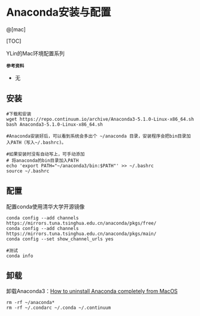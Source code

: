 # Anaconda安装与配置
@[mac]

[TOC]

YLin的Mac环境配置系列

**`参考资料`**

- 无

## 安装

```shell
#下载和安装
wget https://repo.continuum.io/archive/Anaconda3-5.1.0-Linux-x86_64.sh
bash Anaconda3-5.1.0-Linux-x86_64.sh

#Anaconda安装好后，可以看到系统会多出个 ~/anaconda 目录，安装程序会把bin目录加入PATH（写入~/.bashrc)。

#如果安装时没有自动写上，可手动添加
# 将anaconda的bin目录加入PATH
echo 'export PATH="~/anaconda3/bin:$PATH"' >> ~/.bashrc
source ~/.bashrc
```

## 配置
配置conda使用清华大学开源镜像

```shell
conda config --add channels https://mirrors.tuna.tsinghua.edu.cn/anaconda/pkgs/free/
conda config --add channels https://mirrors.tuna.tsinghua.edu.cn/anaconda/pkgs/main/
conda config --set show_channel_urls yes

#测试
conda info
```

## 卸载
卸载Anaconda3：[How to uninstall Anaconda completely from MacOS](https://stackoverflow.com/questions/42182706/how-to-uninstall-anaconda-completely-from-macos)

```shell
rm -rf ~/anaconda*
rm -rf ~/.condarc ~/.conda ~/.continuum
```

